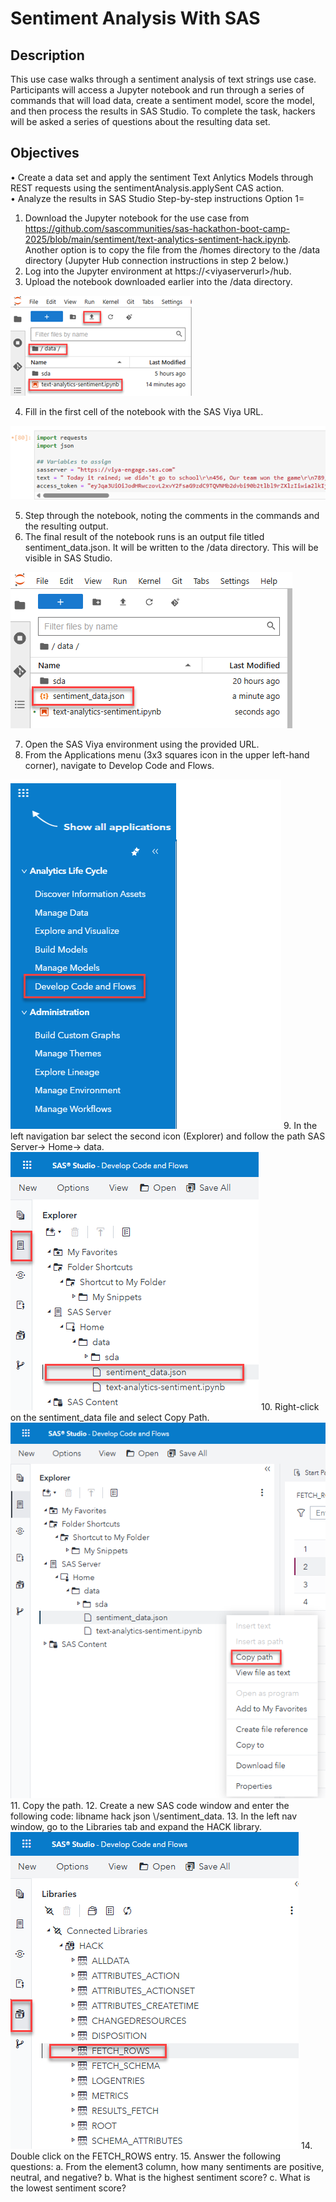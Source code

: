 # Sentiment Analysis With SAS

## Description  
This use case walks through a sentiment analysis of text strings use case. Participants will access a Jupyter notebook and run through a series of commands that will load data, create a sentiment model, score the model, and then process the results in SAS Studio. To complete the task, hackers will be asked a series of questions about the resulting data set.

## Objectives  
•	Create a data set and apply the sentiment Text Anlytics Models through REST requests using the sentimentAnalysis.applySent CAS action.  
•	Analyze the results in SAS Studio
Step-by-step instructions
Option 1=
1.	Download the Jupyter notebook for the use case from https://github.com/sascommunities/sas-hackathon-boot-camp-2025/blob/main/sentiment/text-analytics-sentiment-hack.ipynb. Another option is to copy the file from the /homes directory to the /data directory (Jupyter Hub connection instructions in step 2 below.)
2.	Log into the Jupyter environment at https://\<viyaserverurl\>/hub.
3.	Upload the notebook downloaded earlier into the /data directory.  
<img src="images/filesystem.png"/>

4.	Fill in the first cell of the notebook with the SAS Viya URL.  
<img src="images/notebook1.png"/>

5.	Step through the notebook, noting the comments in the commands and the resulting output.
6.	The final result of the notebook runs is an output file titled sentiment_data.json. It will be written to the /data directory. This will be visible in SAS Studio.  
<img src="images/sentiment_data.png"/>

7.	Open the SAS Viya environment using the provided URL. 
8.	From the Applications menu (3x3 squares icon in the upper left-hand corner), navigate to Develop Code and Flows.  
<img src="images/menu.png"/>
9. In the left navigation bar select the second icon (Explorer) and follow the path SAS Server-> Home-> data.   
<img src="images/server.png"/>
10. Right-click on the sentiment_data file and select Copy Path.    
<img src="images/copy_path.png"/>
11.	Copy the path.
12.	Create a new SAS code window and enter the following code: libname hack json \<path to the file copied from the previous step\>/sentiment_data.
13.	In the left nav window, go to the Libraries tab and expand the HACK library.  
<img src="images/fetch.png"/>
14.	Double click on the FETCH_ROWS entry.
15.	Answer the following questions:  
a. From the element3 column, how many sentiments are positive, neutral, and negative?  
b.	What is the highest sentiment score?  
c.	What is the lowest sentiment score?  